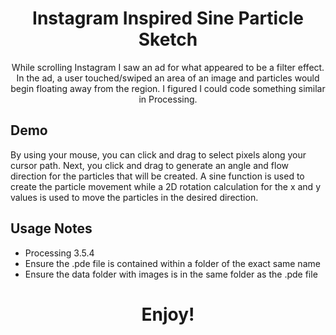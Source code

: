 <h1 align="center">Instagram Inspired Sine Particle Sketch</h1>

<p align="center">
While scrolling Instagram I saw an ad for what appeared to be a filter effect. In the ad, a user touched/swiped an area of an image and particles would begin floating away from the region. I figured I could code something similar in Processing.
</p>

## Demo
<p>
By using your mouse, you can click and drag to select pixels along your cursor path. Next, you click and drag to generate an angle and flow direction for the particles that will be created. A sine function is used to create the particle movement while a 2D rotation calculation for the x and y values is used to move the particles in the desired direction. 
</p>

## Usage Notes
* Processing 3.5.4
* Ensure the .pde file is contained within a folder of the exact same name
* Ensure the data folder with images is in the same folder as the .pde file

<h1 align="center">Enjoy!</h1>


